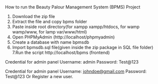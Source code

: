 How to run the Beauty Palour Management System (BPMS) Project
1. Download the zip file
2. Extract the file and copy bpms folder
3. Paste inside root directory(for xampp xampp/htdocs, for wamp wamp/www, for lamp var/www/html)
4. Open PHPMyAdmin (http://localhost/phpmyadmin)
5. Create a database with name bpmsdb
6. Import bpmsdb.sql file(given inside the zip package in SQL file folder)
7.Run the script http://localhost/bpms (frontend)

Credential for admin panel 
Username: admin 
Password: Test@123

Credential for admin panel
Username: johndoe@gmail.com 
Password: Test@123 
Or Register a new user.

